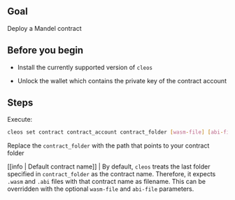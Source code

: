 ## Goal

Deploy a Mandel contract

## Before you begin

* Install the currently supported version of `cleos`

* Unlock the wallet which contains the private key of the contract account

## Steps

Execute:

```sh
cleos set contract contract_account contract_folder [wasm-file] [abi-file]
```

Replace the `contract_folder` with the path that points to your contract folder

[[info | Default contract name]]
| By default, `cleos` treats the last folder specified in `contract_folder` as the contract name. Therefore, it expects `.wasm` and `.abi` files with that contract name as filename. This can be overridden with the optional `wasm-file` and `abi-file` parameters.

